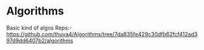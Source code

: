 # Algorithms
 Basic kind of algos
Reps:-
 https://github.com/thuva4/Algorithms/tree/7da835fe429c30dfb62fcf412ad397d9dd6407b2/algorithms
 
